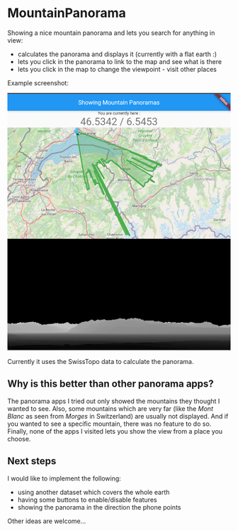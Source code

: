 # MountainPanorama

Showing a nice mountain panorama and lets you search for anything in view:
- calculates the panorama and displays it (currently with a flat earth :)
- lets you click in the panorama to link to the map and see what is there
- lets you click in the map to change the viewpoint - visit other places

Example screenshot:

![OpenStreetMaps on top with panorama below](Screenshot_MountainPanorama.png)

Currently it uses the SwissTopo data to calculate the panorama.

## Why is this better than other panorama apps?

The panorama apps I tried out only showed the mountains they thought I wanted
to see.
Also, some mountains which are very far (like the _Mont Blanc_ as seen from _Morges_ in Switzerland)
are usually not displayed.
And if you wanted to see a specific mountain, there was no feature to do so.
Finally, none of the apps I visited lets you show the view from a place you choose.

## Next steps

I would like to implement the following:

- using another dataset which covers the whole earth
- having some buttons to enable/disable features
- showing the panorama in the direction the phone points

Other ideas are welcome...